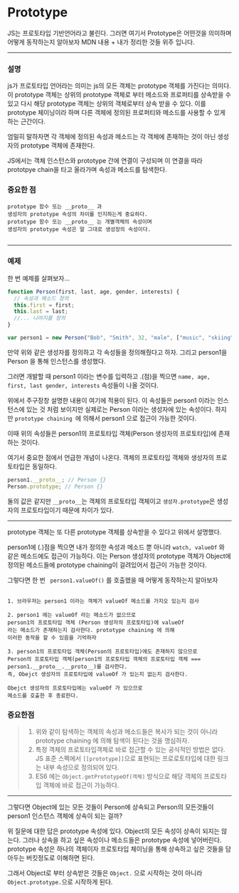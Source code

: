 # Prototype

JS는 프로토타입 기반언어라고 불린다. 그러면 여기서 Prototype은 어떤것을 의미하며
어떻게 동작하는지 알아보자
MDN 내용 + 내가 정리한 것들 위주 입니다.

---

### 설명

js가 프로토타입 언어라는 의미는 js의 모든 객체는 prototype 객체를 가진다는 의미다. 이 prototype 객체는 상위의 prototype 객체로 부터 메소드와 프로퍼티를 상속받을 수 있고 다시 해당 prototype 객체는 상위의 객체로부터 상속 받을 수 있다.
이를 prototype 체이닝이라 하며 다른 객체에 정의된 프로퍼티와 메소드를 사용할 수 있게 하는 근간이다.

엄밀히 말하자면 각 객체에 정의된 속성과 메소드는 각 객체에 존재하는 것이 아닌 생성자의 prototype 객체에 존재한다.

JS에서는 객체 인스턴스와 prototype 간에 연결이 구성되며 이 연결을 따라 prototpye chain을 타고 올라가며 속성과 메소드를 탐색한다.

### 중요한 점

```
prototype 함수 또는 __proto__ 과
생성자의 prototype 속성의 차이를 인지하는게 중요하다.
prototype 함수 또는 __proto__ 는 개별객체의 속성이며
생성자의 prototype 속성은 말 그대로 생성장의 속성이다.


```

---

### 예제

한 번 예제를 살펴보자...

```javascript
function Person(first, last, age, gender, interests) {
  // 속성과 메소드 정의
  this.first = first;
  this.last = last;
  //... 나머지를 정의
}

var person1 = new Person("Bob", "Smith", 32, "male", ["music", "skiing"]);
```

만약 위와 같은 생성자를 정의하고 각 속성들을 정의해줬다고 하자.
그리고 person1을 Person 을 통해 인스턴스를 생성했다.

그러면 개발할 때 person1 이라는 변수를 입력하고 .(점)을 찍으면
`name, age, first, last gender, interests`
속성들이 나올 것이다.

위에서 주구장창 설명한 내용이 여기에 적용이 된다. 이 속성들은 person1 이라는 인스턴스에 있는 것 처럼 보이지만 실제로는 Person 이라는 생성자에 있는 속성이다. 하지만 `prototype chaining `에 의해서 person1 으로 접근이 가능한 것이다.

이때 위의 속성들은 person1의 프로토타입 객체(Person 생성자의 프로토타입)에 존재하는 것이다.

여기서 중요한 점에서 언급한 개념이 나온다.
객체의 프로토타입 객체와 생성자의 프로토타입은 동일하다.

```js
person1.__proto__; // Person {}
Person.prototype; // Person {}
```

둘의 값은 같지만 `__proto__`는 객체의 프로토타입 객체이고
`생성자.prototype`은 생성자의 프로토타입이기 때문에 차이가 있다.

---

prototype 객체는 또 다른 prototype 객체를 상속받을 수 있다고 위에서 설명했다.

person1에 (.)점을 찍으면 내가 정의한 속성과 메소드 뿐 아니라
`watch, valueOf` 와 같은 메소드에도 접근이 가능하다.
이는 Person 생성자의 prototype 객체가 Object에 정의된 메소드들에 prototype chaining이 걸려있어서 접근이 가능한 것이다.

그렇다면 한 번 ` person1.valueOf()` 를 호출헸을 때 어떻게 동작하는지 알아보자

```

1. 브라우저는 person1 이라는 객체가 valueOf 메소드를 가지오 있는지 검사

2. person1 에는 valueOf 라는 메소드가 없으므로
person1의 프로토타입 객체 (Person 생성자의 프로토타입)에 valueOf
라는 메소드가 존재하는지 검사한다. prototype chaining 에 의해
이러한 동작을 할 수 있음을 기억하자

3. person1의 프로토타입 객체(Person의 프로토타입)에도 존재하지 않으므로
Person의 프로토타입 객체(person1의 프로토타입 객체의 프로토타입 객체 === person1.__proto__.__proto__)를 검사한다.
즉, Obejct 생성자의 프로토타입에 valueOf 가 있는지 없는지 검사한다.

Obejct 생성자의 프로토타입에는 valueOf 가 있으므로
메소드를 호출한 후 종료한다.
```

### 중요한점

> 1. 위와 같이 탐색하는 객체의 속성과 메소드들은 복사가 되는 것이 아니라 prototype chaining 에 의해 탐색이 된다는 것을 명심하자.
> 2. 특정 객체의 프로토타입객체로 바로 접근할 수 있는 공식적인 방법은 없다. JS 표준 스펙에서 `[[prototype]]`으로 표현되는 프로로토타입에 대한 링크는 내부 속성으로 정의되어 있다.
> 3. ES6 에는 `Object.getPrototypeOf(객체)` 방식으로 해당 객체의 프로토타입 객체에 바로 접근이 가능하다.

---

그렇다면 Object에 있는 모든 것들이 Person에 상속되고 Person의 모든것들이 person1 인스턴스 객체에 상속이 되는 걸까?

위 질문에 대한 답은 prototype 속성에 있다.
Object의 모든 속성이 상속이 되지는 않는다. 그러나 상속을 하고 싶은 속성이나 메소드들은 prototype 속성에 넣어버린다. prototype 속성은 하나의 객체이자 프로토타입 체이닝을 통해 상속하고 싶은 것들을 담아두는 버킷정도로 이해하면 된다.

그래서 Object로 부터 상속받은 것들은 `Object.` 으로 시작하는 것이 아니라 `Object.prototype.`으로 시작하게 된다.
